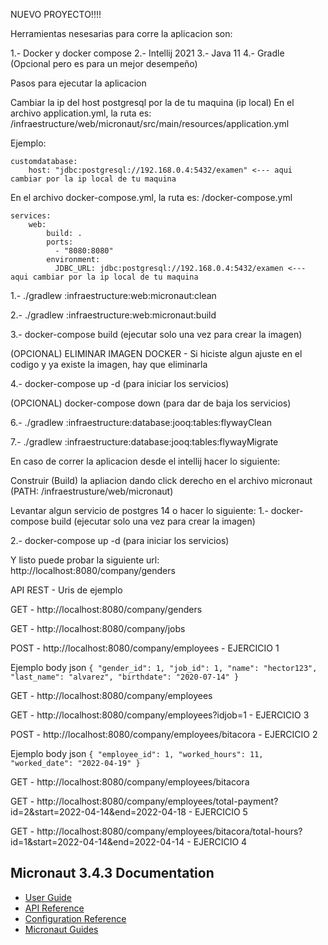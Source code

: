 NUEVO PROYECTO!!!!

Herramientas nesesarias para corre la aplicacion son:

1.- Docker y docker compose
2.- Intellij 2021
3.- Java 11
4.- Gradle (Opcional pero es para un mejor desempeño)

Pasos para ejecutar la aplicacion

Cambiar la ip del host postgresql por la de tu maquina (ip local)
En el archivo application.yml, la ruta es: /infraestructure/web/micronaut/src/main/resources/application.yml

Ejemplo:


    customdatabase:
        host: "jdbc:postgresql://192.168.0.4:5432/examen" <--- aqui cambiar por la ip local de tu maquina

En el archivo docker-compose.yml, la ruta es: /docker-compose.yml
    
    services:
        web:
            build: .
            ports:
              - "8080:8080"
            environment:
              JDBC_URL: jdbc:postgresql://192.168.0.4:5432/examen <--- aqui cambiar por la ip local de tu maquina


1.- ./gradlew :infraestructure:web:micronaut:clean

2.- ./gradlew :infraestructure:web:micronaut:build

3.- docker-compose build (ejecutar solo una vez para crear la imagen)

(OPCIONAL) ELIMINAR IMAGEN DOCKER - Si hiciste algun ajuste en el codigo y ya existe la imagen, hay que eliminarla

4.- docker-compose up -d (para iniciar los servicios)

(OPCIONAL) docker-compose down (para dar de baja los servicios)

6.- ./gradlew :infraestructure:database:jooq:tables:flywayClean

7.- ./gradlew :infraestructure:database:jooq:tables:flywayMigrate

En caso de correr la aplicacion desde el intellij hacer lo siguiente:

Construir (Build) la apliacion dando click derecho en el archivo micronaut (PATH: /infraestrusture/web/micronaut)

Levantar algun servicio de postgres 14 o hacer lo siguiente:
1.- docker-compose build (ejecutar solo una vez para crear la imagen)

2.- docker-compose up -d (para iniciar los servicios)

Y listo puede probar la siguiente url:
http://localhost:8080/company/genders


API REST - Uris de ejemplo

GET - http://localhost:8080/company/genders

GET - http://localhost:8080/company/jobs

POST - http://localhost:8080/company/employees - EJERCICIO 1

Ejemplo body json
`{
"gender_id": 1,
"job_id": 1,
"name": "hector123",
"last_name": "alvarez",
"birthdate": "2020-07-14"
}`

GET - http://localhost:8080/company/employees

GET - http://localhost:8080/company/employees?idjob=1 - EJERCICIO 3

POST - http://localhost:8080/company/employees/bitacora - EJERCICIO 2

Ejemplo body json
`{
    "employee_id": 1,
    "worked_hours": 11,
    "worked_date": "2022-04-19"
}`

GET - http://localhost:8080/company/employees/bitacora

GET - http://localhost:8080/company/employees/total-payment?id=2&start=2022-04-14&end=2022-04-18 - EJERCICIO 5

GET - http://localhost:8080/company/employees/bitacora/total-hours?id=1&start=2022-04-14&end=2022-04-14 - EJERCICIO 4


## Micronaut 3.4.3 Documentation

- [User Guide](https://docs.micronaut.io/3.4.3/guide/index.html)
- [API Reference](https://docs.micronaut.io/3.4.3/api/index.html)
- [Configuration Reference](https://docs.micronaut.io/3.4.3/guide/configurationreference.html)
- [Micronaut Guides](https://guides.micronaut.io/index.html)